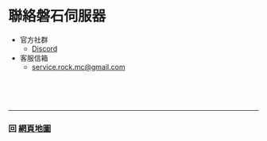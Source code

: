 # 聯絡磐石伺服器

- 官方社群
  - [Discord](https://discord.gg/dDZMDfGkPq)
- 客服信箱
  - service.rock.mc@gmail.com

<br>
<br>
<br>

------

### 回 [網頁地圖](https://rock-mc.github.io/sitemap/)  
